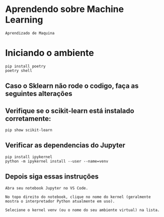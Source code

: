 # Aprendendo sobre Machine Learning 
    Aprendizado de Maquina 

# Iniciando o ambiente
    pip install poetry
    poetry shell 

## Caso o Sklearn não rode o codigo, faça as seguintes alterações 

## Verifique se o scikit-learn está instalado corretamente:
    pip show scikit-learn

## Verificar as dependencias do Jupyter 
    pip install ipykernel
    python -m ipykernel install --user --name=venv

## Depois siga essas instruções 
    Abra seu notebook Jupyter no VS Code.
    
    No topo direito do notebook, clique no nome do kernel (geralmente mostra o interpretador Python atualmente em uso).
    
    Selecione o kernel venv (ou o nome do seu ambiente virtual) na lista.
